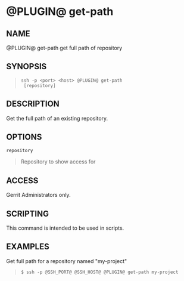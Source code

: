 @PLUGIN@ get-path
================

NAME
----
@PLUGIN@ get-path get full path of repository

SYNOPSIS
--------
>     ssh -p <port> <host> @PLUGIN@ get-path
>      [repository]


DESCRIPTION
-----------
Get the full path of an existing repository.

OPTIONS
-------
`repository`
> Repository to show access for

ACCESS
------
Gerrit Administrators only.

SCRIPTING
---------
This command is intended to be used in scripts.

EXAMPLES
--------
Get full path for a repository named "my-project"
>     $ ssh -p @SSH_PORT@ @SSH_HOST@ @PLUGIN@ get-path my-project